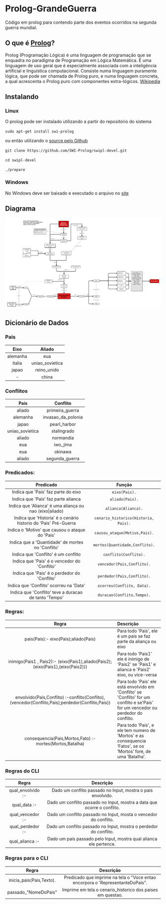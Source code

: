 # Prolog-GrandeGuerra
Código em prolog para contendo parte dos eventos ocorridos na segunda guerra mundial.

## O que é [Prolog](http://www.swi-prolog.org/)?
Prolog (Programação Lógica) é uma linguagem de programação que se enquadra no paradigma de Programação em Lógica Matemática. É uma linguagem de uso geral que é especialmente associada com a inteligência artificial e linguística computacional. Consiste numa linguagem puramente lógica, que pode ser chamada de Prolog puro, e numa linguagem concreta, a qual acrescenta o Prolog puro com componentes extra-lógicos. [Wikipedia](https://pt.wikipedia.org/wiki/Prolog)

## Instalando

### Linux
O prolog pode ser instalado utilizando a partir do repositório do sistema

`sudo apt-get install swi-prolog`

ou então utilizando o [source pelo Github](https://github.com/SWI-Prolog/swipl-devel)

`git clone https://github.com/SWI-Prolog/swipl-devel.git`

`cd swipl-devel`

`./prepare`

### Windows
No Windows deve ser baixado e executado o arquivo no [site](http://www.swi-prolog.org/download/daily/bin/)

## Diagrama 
![Diagrama do mundo](https://github.com/Arthurcn96/Prolog-GrandeGuerra/blob/master/ImagemComp.png)

## Dicionário de Dados

### Pais
Eixo      |Aliado
:---:     |:---:
alemanha  |eua
italia    |uniao_sovietica
japao     |reino_unido
   \-      |china

### Conflitos

Pais            |Conflito
:---:           |:---:
aliado          |primeira_guerra
alemanha        |invasao_da_polonia
japao           |pearl_harbor
uniao_sovietica |stalingrado
aliado          |normandia
eua             |iwo_jima
eua             |okinawa
aliado          |segunda_guerra

### Predicados:

Predicado                                                         |Função
:---:                                                             |:---:
Indica que 'Pais' faz parte do eixo                               |`eixo(Pais).`
Indica que 'Pais' faz parte alianca                               | `aliado(Pais).`
Indica que 'Alianca' é uma aliança ou nao (eixo\|aliado)          |`alianca(Alianca).`
Indica que 'Historia' é o cenário historio do 'Pais' Pré-Guerra   |`cenario_historico(Historia, Pais).`
Indica o 'Motivo' que causou o ataque do 'Pais'                   |`causou_ataque(Motivo,Pais).`
Indica que a 'Quantidade' de mortes no 'Conflito'                 |`mortes(Quantidade,Conflito).`
Indica que 'Conflito' é um conflito                               |`conflito(Conflito).`
Indica que 'Pais' é o vencedor do 'Conflito'                      |`vencedor(Pais,Conflito).`
Indica que 'Pais' é o perdedor do 'Conflito'                      |`perdedor(Pais,Conflito).`
Indica que 'Conflito' ocorreu na 'Data'                           |`ocorreu(Conflito, Data).`
Indica que 'Conflito' teve a duracao de tanto 'Tempo'             |`duracao(Conflito,Tempo).`

### Regras:

Regra                                                                                              |Descrição
:----:                                                                                             |:----
pais(Pais):- eixo(Pais);aliado(Pais)                                                               |Para todo 'Pais', ele é um pais se faz parte da aliança ou eixo
inimigo(Pais1 , Pais2):- (eixo(Pais1),aliado(Pais2);(eixo(Pais1),(eixo(Pais2)))                    |Para todo 'Pais1' ele é inimigo de 'Pais2' se 'Pais1' e alianca e 'Pais2' eixo, ou vice-versa
envolvido(Pais,Conflito) :-conflito(Conflito),(vencedor(Conflito,Pais);perdedor(Conflito,Pais))    |Para todo 'Pais' ele está envolvido em 'Conflito' se 'Conflito' for um conflito e se'Pais' for um vencedor ou perdedor do conflito.
consequencia(Pais,Mortos,Fato) :- mortes(Mortos,Batalha)                                           |Para todo 'Pais', e ele tem numero de 'Mortos' e as consequencia ‘Fatos', se os ‘Mortos’ fore, de uma ‘Batalha’.

### Regras do CLI

Regra                      |Descrição
:---:                      |:---:
qual_envolvido :-          |Dado um conflito passado no Input, mostra o pais envolvido.
qual_data :-               |Dado um conflito passado no Input, mostra a data que ocorre o conflito.
qual_vencedor :-           |Dado um conflito passado no Input, mosta o vencedor do conflito.
qual_perdedor :-           |Dado um conflito passado no Input, mostra o perdedor do conflito.
qual_alianca :-            |Dado um pais passado pelo Input, mostra qual alianca ele pertence.

### Regras para o CLI

Regra                      |Descrição
:---:                      |:---:
inicia_pais(Pais,Texto).   |Predicado que imprime na tela o "Voce entao encorpora o 'RepresentanteDoPais".
passado_"NomeDoPais"       |Imprime em tela o cenario_historico dos paises em questao.
